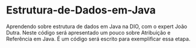 # Estrutura-de-Dados-em-Java
Aprendendo sobre estrutura de dados em Java na DIO, com o expert João Dutra. Neste código será apresentado um pouco sobre Atribuição e Referência em Java. É um código será escrito para exemplificar essa etapa.
